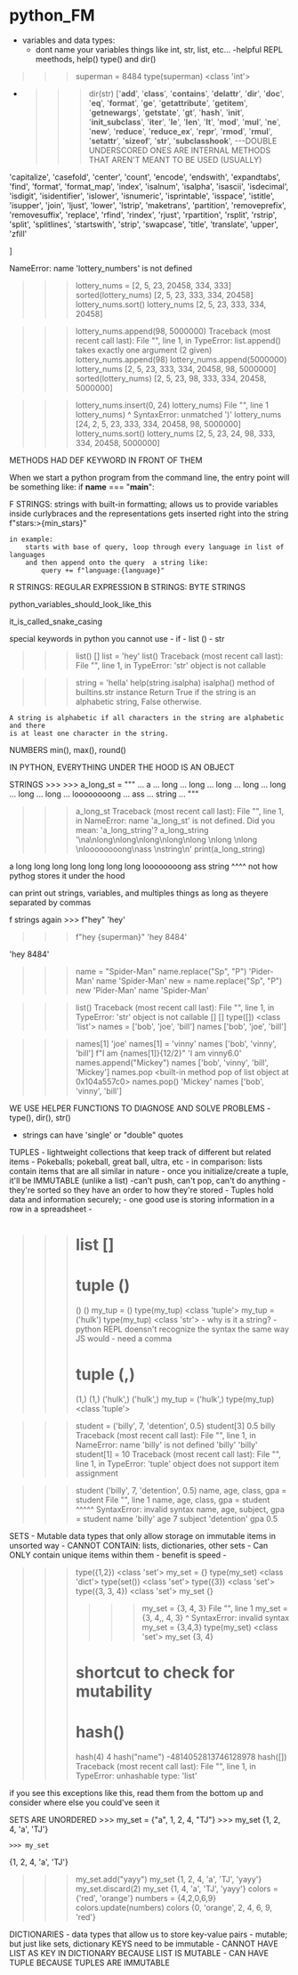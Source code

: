 # python_FM

- variables and data types: 
    - dont name your variables things like int, str, list, etc... 
    -helpful REPL meethods, help() type() and dir()

>>> superman = 8484
>>> type(superman)
<class 'int'>
- >>> dir(str)
['__add__', '__class__', '__contains__', '__delattr__', '__dir__', '__doc__', '__eq__', '__format__', '__ge__', '__getattribute__', '__getitem__', '__getnewargs__', '__getstate__', '__gt__', '__hash__', '__init__', '__init_subclass__', '__iter__', '__le__', '__len__', '__lt__', '__mod__', '__mul__', '__ne__', '__new__', '__reduce__', '__reduce_ex__', '__repr__', '__rmod__', '__rmul__', '__setattr__', '__sizeof__', '__str__', '__subclasshook__',
    ---DOUBLE UNDERSCORED ONES ARE INTERNAL METHODS THAT AREN'T MEANT TO BE USED (USUALLY)

 'capitalize', 'casefold', 'center', 'count', 'encode', 'endswith', 'expandtabs', 'find', 'format', 'format_map', 'index', 'isalnum', 'isalpha', 'isascii', 'isdecimal', 'isdigit', 'isidentifier', 'islower', 'isnumeric', 'isprintable', 'isspace', 'istitle', 'isupper', 'join', 'ljust', 'lower', 'lstrip', 'maketrans', 'partition', 'removeprefix', 'removesuffix', 'replace', 'rfind', 'rindex', 'rjust', 'rpartition', 'rsplit', 'rstrip', 'split', 'splitlines', 'startswith', 'strip', 'swapcase', 'title', 'translate', 'upper', 'zfill'
 
 
 ]

 NameError: name 'lottery_numbers' is not defined
>>> lottery_nums = [2, 5, 23, 20458, 334, 333]
>>> sorted(lottery_nums)
[2, 5, 23, 333, 334, 20458]
>>> lottery_nums.sort()
>>> lottery_nums
[2, 5, 23, 333, 334, 20458]

>>> lottery_nums.append(98, 5000000)
Traceback (most recent call last):
  File "<stdin>", line 1, in <module>
TypeError: list.append() takes exactly one argument (2 given)
>>> lottery_nums.append(98)
>>> lottery_nums.append(5000000)
>>> lottery_nums
[2, 5, 23, 333, 334, 20458, 98, 5000000]
>>> sorted(lottery_nums)
[2, 5, 23, 98, 333, 334, 20458, 5000000]

>>> lottery_nums.insert(0, 24)
>>> lottery_nums)
  File "<stdin>", line 1
    lottery_nums)
                ^
SyntaxError: unmatched ')'
>>> lottery_nums
[24, 2, 5, 23, 333, 334, 20458, 98, 5000000]
>>> lottery_nums.sort()
>>> lottery_nums
[2, 5, 23, 24, 98, 333, 334, 20458, 5000000]

METHODS HAD DEF KEYWORD IN FRONT OF THEM

When we start a python program from the command line, the entry point will be something like: 
    if __name__ === "__main__":

F STRINGS: 
    strings with built-in formatting; 
    allows us to provide variables inside curlybraces and the representations gets
        inserted right into the string
        f"stars:>{min_stars}"

    in example: 
        starts with base of query, loop through every language in list of languages
        and then append onto the query  a string like: 
            query += f"language:{language}"

R STRINGS: REGULAR EXPRESSION 
B STRINGS: BYTE STRINGS 

python_variables_should_look_like_this

it_is_called_snake_casing

special keywords in python you cannot use
    - if 
    - list () 
    - str

>>> list()
[]
>>> list = 'hey'
>>> list()
Traceback (most recent call last):
  File "<stdin>", line 1, in <module>
TypeError: 'str' object is not callable

>>> string = 'hella'
>>> help(string.isalpha)
isalpha() method of builtins.str instance
    Return True if the string is an alphabetic string, False otherwise.
    
    A string is alphabetic if all characters in the string are alphabetic and there
    is at least one character in the string.

NUMBERS
min(), max(), round()

IN PYTHON, EVERYTHING UNDER THE HOOD IS AN OBJECT

STRINGS
    >>> >>> a_long_st = """
... a
... long
... long
... long
... long
... long 
... long 
... long 
... loooooooong
... ass 
... string
... """
>>> a_long_st
Traceback (most recent call last):
  File "<stdin>", line 1, in <module>
NameError: name 'a_long_st' is not defined. Did you mean: 'a_long_string'?
>>> a_long_string
'\na\nlong\nlong\nlong\nlong\nlong \nlong \nlong \nloooooooong\nass \nstring\n'
>>> print(a_long_string)

a
long
long
long
long
long 
long 
long 
loooooooong
ass 
string
^^^^
not how pythog stores it under the hood

can print out strings, variables, and multiples things as long as theyere
    separated by commas


f strings again
    >>> f"hey"
'hey'
>>> f"hey {superman}"
'hey 8484'
>>> 
'hey 8484'
>>> name = "Spider-Man"
>>> name.replace("Sp", "P")
'Pider-Man'
>>> name
'Spider-Man'
>>> new = name.replace("Sp", "P")
>>> new
'Pider-Man'
>>> name
'Spider-Man'

>>> list()
Traceback (most recent call last):
  File "<stdin>", line 1, in <module>
TypeError: 'str' object is not callable
>>> []
[]
>>> type([])
<class 'list'>
>>> names = ['bob', 'joe', 'bill']
>>> names
['bob', 'joe', 'bill']

>>> names[1]
'joe'
>>> names[1] = 'vinny'
>>> names
['bob', 'vinny', 'bill']
>>> f"I am {names[1]}{12/2}"
'I am vinny6.0'
>>> names.append("Mickey")
>>> names
['bob', 'vinny', 'bill', 'Mickey']
>>> names.pop
<built-in method pop of list object at 0x104a557c0>
>>> names.pop()
'Mickey'
>>> names
['bob', 'vinny', 'bill']

WE USE HELPER FUNCTIONS TO DIAGNOSE AND SOLVE PROBLEMS
    - type(), dir(), str()

- strings can have 'single' or "double" quotes

TUPLES
    - lightweight collections that keep track of different but related items
        - Pokeballs; pokeball, great ball, ultra, etc
    - in comparison: lists contain items that are all similar in nature
    - once you initialize/create a tuple, it'll be IMMUTABLE (unlike a list)
        -can't push, can't pop, can't do anything
    - they're sorted so they have an order to how they're stored
    - Tuples hold data and information securely; 
        - one good use is storing information in a row in a spreadsheet
    - 
>>> # list []
>>> # tuple () 
>>> ()
()
>>> my_tup = ()
>>> type(my_tup)
<class 'tuple'>
>>> my_tup = ('hulk')
>>> type(my_tup)
<class 'str'>
    - why is it a string? 
        - python REPL doensn't recognize the syntax the same way JS would
        - need a comma
>>> # tuple (,)
>>> (1,)
(1,)
>>> ('hulk',)
('hulk',)
>>> my_tup = ('hulk',)
>>> type(my_tup)
<class 'tuple'>

>>> student = ('billy', 7, 'detention', 0.5)
>>> student[3]
0.5
>>> billy
Traceback (most recent call last):
  File "<stdin>", line 1, in <module>
NameError: name 'billy' is not defined
>>> 'billy'
'billy'
>>> student[1] = 10
Traceback (most recent call last):
  File "<stdin>", line 1, in <module>
TypeError: 'tuple' object does not support item assignment

>>> student
('billy', 7, 'detention', 0.5)
>>> name, age, class, gpa = student
  File "<stdin>", line 1
    name, age, class, gpa = student
               ^^^^^
SyntaxError: invalid syntax
>>> name, age, subject, gpa = student
>>> name
'billy'
>>> age
7
>>> subject
'detention'
>>> gpa
0.5

SETS
    - Mutable data types that only allow storage on immutable items in unsorted way
    - CANNOT CONTAIN: lists, dictionaries, other sets
    - Can ONLY contain unique items within them
        - benefit is speed
    - 

>>> type({1,2})
<class 'set'>
>>> my_set = {}
>>> type(my_set)
<class 'dict'>
>>> type(set())
<class 'set'>
>>> type({3})
<class 'set'>
>>> type({3, 3, 4})
<class 'set'>
>>> my_set
{}
>>> >>> my_set = {3, 4, 3}
  File "<stdin>", line 1
    my_set = {3, 4,, 4, 3}
                   ^
SyntaxError: invalid syntax
>>> my_set = {3,4,3}
>>> type(my_set)
<class 'set'>
>>> my_set
{3, 4}
>>> 
>>> # shortcut to check for mutability
>>> # hash()
>>> hash(4)
4
>>> hash("name")
-4814052813746128978
>>> hash([])
Traceback (most recent call last):
  File "<stdin>", line 1, in <module>
TypeError: unhashable type: 'list'

if you see this exceptions like this, read them from the bottom up and consider where else you could've seen it

SETS ARE UNORDERED
    >>> my_set = {"a", 1, 2, 4, "TJ"}
    >>> my_set
    {1, 2, 4, 'a', 'TJ'}

    >>> my_set
{1, 2, 4, 'a', 'TJ'}
>>> my_set.add("yayy")
>>> my_set
{1, 2, 4, 'a', 'TJ', 'yayy'}
>>> my_set.discard(2)
>>> my_set
{1, 4, 'a', 'TJ', 'yayy'}
>>> colors = {'red', 'orange'}
>>> numbers = {4,2,0,6,9}
>>> colors.update(numbers)
>>> colors
{0, 'orange', 2, 4, 6, 9, 'red'}


DICTIONARIES
    - data types that allow us to store key-value pairs
    - mutable; but just like sets, dictionary KEYS need to be immutable
    - CANNOT HAVE LIST AS KEY IN DICTIONARY BECAUSE LIST IS MUTABLE
    - CAN HAVE TUPLE BECAUSE TUPLES ARE IMMUTABLE


